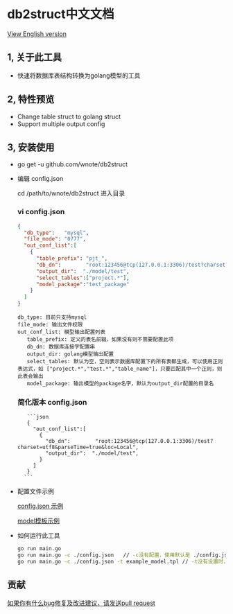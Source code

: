 
# db2struct中文文档
[View English version](../../README.md)

## 1, 关于此工具
 - 快速将数据库表结构转换为golang模型的工具

## 2, 特性预览
* Change table struct to golang struct
* Support multiple output config

## 3, 安装使用

+ go get -u github.com/wnote/db2struct


+ 编辑 config.json

   cd /path/to/wnote/db2struct 进入目录

   ### vi config.json
     ```json
     {
       "db_type":   "mysql",
       "file_mode": "0777",
       "out_conf_list":[
         {
           "table_prefix": "pjt_",
           "db_dn":        "root:123456@tcp(127.0.0.1:3306)/test?charset=utf8&parseTime=true&loc=Local",
           "output_dir":  "./model/test",
           "select_tables":["project.*"],
           "model_package":"test_package"
         }
       ]
     }
    ```
    ```
    db_type: 目前只支持mysql
    file_mode: 输出文件权限
    out_conf_list: 模型输出配置列表
       table_prefix: 定义的表名前辍，如果没有则不需要配置此项
       db_dn: 数据库连接字配置串
       output_dir: golang模型输出配置
       select_tables: 默认为空，空则表示数据库配置下的所有表都生成，可以使用正则表达式，如 ["project.*","test.*","table_name"]，只要匹配其中一个正则，则此表会输出
       model_package: 输出模型的package名字，默认为output_dir配置的目录名
    ```
    ### 简化版本 config.json
         ```json
         {
           "out_conf_list":[
             {
               "db_dn":        "root:123456@tcp(127.0.0.1:3306)/test?charset=utf8&parseTime=true&loc=Local",
               "output_dir":  "./model/test",
             }
           ]
         }
        ```
+ 配置文件示例

    [config.json 示例](../config.json)
    
    [model模板示例](./docs/example_model.tpl)

+ 如何运行此工具
    ```bash
    go run main.go
    go run main.go -c ./config.json   // -c没有配置，使用默认是 ./config.json
    go run main.go -c ./config.json -t example_model.tpl // -t没有设置时，使用默认配置 config/default_template.go定义好了
    ```

## 贡献

[如果你有什么bug修复及改进建议，请发送pull request](https://github.com/wnote/db2struct)
